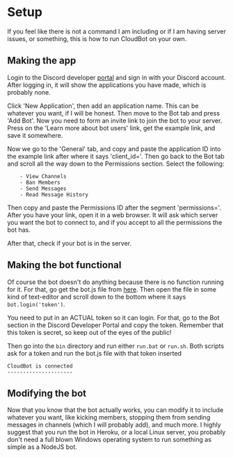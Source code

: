 # Setup  
  If you feel like there is not a command I am including or if I am having server issues, or something, this is how to run CloudBot on your own.

## Making the app
  Login to the Discord developer [portal](https://discord.com/developers) and sign in with your Discord account. After logging in, it will show the applications you
have made, which is probably none.

  Click 'New Application', then add an application name. This can be whatever you want, if I will be honest. Then move to the Bot tab and press 'Add Bot'. Now you need to form an invite link to join the bot to your server. Press on the 'Learn more about bot users' link, get the example link, and save it somewhere.
  
  Now we go to the 'General' tab, and copy and paste the application ID into the example link after where it says 'client_id='. Then go back to the Bot tab and scroll all the way down to the Permissions section. Select the following:
  
        - View Channels
        - Ban Members
        - Send Messages
        - Read Message History

  Then copy and paste the Permissions ID after the segment 'permissions='. After you have your link, open it in a web browser.
It will ask which server you want the bot to connect to, and if you accept to all the permissions the bot has.

  After that, check if your bot is in the server.
## Making the bot functional
  Of course the bot doesn't do anything because there is no function running for it. For that, go get the bot.js file from [here](https://github.com/themysticsavages/cloudbot-discord).
Then open the file in some kind of text-editor and scroll down to the bottom where it says `bot.login('token')`. 

  You need to put in an ACTUAL token so it can login. For that, go to the Bot section in the Discord Developer Portal and copy the token. Remember that this
token is secret, so keep out of the eyes of the public!

  Then go into the `bin` directory and run either `run.bat` or `run.sh`. Both scripts ask for a token and run the bot.js file with that token inserted
  
  ```
  CloudBot is connected
  ---------------------
  ```
## Modifying the bot
  Now that you know that the bot actually works, you can modify it to include whatever you want, like kicking members, stopping them from sending messages 
in channels (which I will probably add), and much more. I highly suggest that you run the bot in Heroku, or a local Linux server, you probably don't need a full blown Windows operating system to run something as simple as a NodeJS bot.
